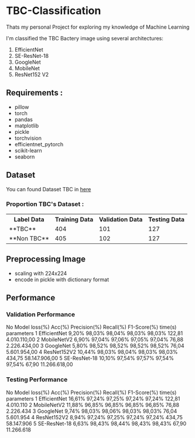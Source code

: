 # TBC-Classification
Thats my personal Project for exploring my knowledge of Machine Learning

I'm classified the TBC Bactery image using several architectures:
1. EfficientNet
2. SE-ResNet-18
3. GoogleNet
4. MobileNet
5. ResNet152 V2

## Requirements :
- pillow
- torch
- pandas
- matplotlib
- pickle
- torchvision
- efficientnet_pytorch
- scikit-learn
- seaborn

## Dataset
You can found Dataset TBC in [here](https://drive.google.com/drive/folders/1CwIdPFqb0a53i6O3lYEG_2ZYAuWGAPN2?usp=drive_link)

### Proportion TBC's Dataset :
<table>
  <tr>
    <th>Label Data</td>
    <th>Training Data</td>
    <th>Validation Data</td>
    <th>Testing Data</td>
  </tr>
  <tr>
    <td>**TBC**</td>
    <td>404</td>
    <td>101</td>
    <td>127</td>
  </tr>
  <tr>
    <td>**Non TBC**</td>
    <td>405</td>
    <td>102</td>
    <td>127</td>
  </tr>
</table>

## Preprocessing Image
- scaling with 224x224
- encode in pickle with dictionary format

## Performance
### Validation Performance
No	Model	loss(%)	Acc(%)	Precision(%)	Recall(%)	F1-Score(%)	time(s)	parameters
1	EfficientNet	9,20%	98,03%	98,04%	98,03%	98,03%	122,81	  4.010.110,00 
2	MobileNetV2	6,90%	97,04%	97,06%	97,05%	97,04%	76,88	  2.226.434,00 
3	GoogleNet	5,80%	98,52%	98,52%	98,52%	98,52%	76,04	  5.601.954,00 
4	ResNet152V2	10,44%	98,03%	98,04%	98,03%	98,03%	434,75	  58.147.906,00 
5	SE-ResNet-18	10,10%	97,54%	97,57%	97,54%	97,54%	67,90	  11.266.618,00 

### Testing Performance
No	Model	loss(%)	Acc(%)	Precision(%)	Recall(%)	F1-Score(%)	time(s)	parameters
1	EfficientNet	16,61%	97,24%	97,25%	97,24%	97,24%	122,81	  4.010.110 
2	MobileNetV2	11,88%	96,85%	96,85%	96,85%	96,85%	76,88	  2.226.434 
3	GoogleNet	9,74%	98,03%	98,06%	98,03%	98,03%	76,04	  5.601.954 
4	ResNet152V2	8,94%	97,24%	97,25%	97,24%	97,24%	434,75	  58.147.906 
5	SE-ResNet-18	6,63%	98,43%	98,44%	98,43%	98,43%	67,90	  11.266.618 

